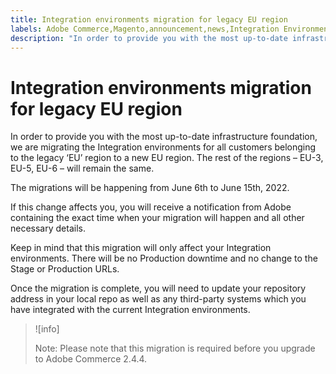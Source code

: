 ```yaml
---
title: Integration environments migration for legacy EU region
labels: Adobe Commerce,Magento,announcement,news,Integration Environments,migration,legacy EU,upgrade,2.3.0,2.3.1,2.3.2,2.3.2-p2,2.3.3,2.3.3-p1,2.3.4,2.3.4-p2,2.3.5-p1,2.3.5-p2,2.3.6,2.3.6-p1,2.3.7,2.3.7-p1,2.3.7-p2,2.3.7-p3,2.4.0,2.4.0-p1,2.4.1-p1,2.4.2,2.4.2-p1,2.4.3,2.4.3-p1,2.4.3-p2
description: "In order to provide you with the most up-to-date infrastructure foundation, we are migrating the Integration environments for all customers belonging to the legacy ‘EU’ region to a new EU region. The rest of the regions &ndash;  EU-3, EU-5, EU-6 &ndash;  will remain the same.  "
---
```


# Integration environments migration for legacy EU region

In order to provide you with the most up-to-date infrastructure foundation, we are migrating the Integration environments for all customers belonging to the legacy ‘EU’ region to a new EU region. The rest of the regions &ndash;  EU-3, EU-5, EU-6 &ndash;  will remain the same.

The migrations will be happening from June 6th to June 15th, 2022.

If this change affects you, you will receive a notification from Adobe containing the exact time when your migration will happen and all other necessary details.

Keep in mind that this migration will only affect your Integration environments. There will be no Production downtime and no change to the Stage or Production URLs.

Once the migration is complete, you will need to update your repository address in your local repo as well as any third-party systems which you have integrated with the current Integration environments.

>![info]
>
>Note: Please note that this migration is required before you upgrade to Adobe Commerce 2.4.4.